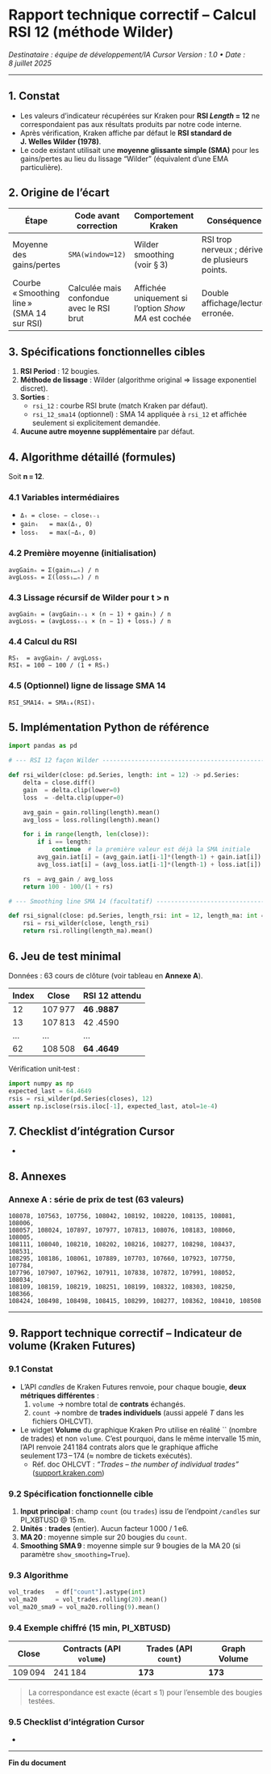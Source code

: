 # Rapport technique correctif – Calcul RSI 12 (méthode Wilder)

*Destinataire : équipe de développement/IA Cursor* *Version : 1.0  •  Date : 8 juillet 2025*

---

## 1. Constat

- Les valeurs d’indicateur récupérées sur Kraken pour **RSI *****Length***** = 12** ne correspondaient pas aux résultats produits par notre code interne.
- Après vérification, Kraken affiche par défaut le **RSI standard de J. Welles Wilder (1978)**.
- Le code existant utilisait une **moyenne glissante simple (SMA)** pour les gains/pertes au lieu du lissage “Wilder” (équivalent d’une EMA particulière).

## 2. Origine de l’écart

| Étape                                      | Code avant correction                    | Comportement Kraken                                  | Conséquence                                    |
| ------------------------------------------ | ---------------------------------------- | ---------------------------------------------------- | ---------------------------------------------- |
| Moyenne des gains/pertes                   | `SMA(window=12)`                         | Wilder smoothing (voir § 3)                          | RSI trop nerveux ; dérive de plusieurs points. |
| Courbe « Smoothing line » (SMA 14 sur RSI) | Calculée mais confondue avec le RSI brut | Affichée uniquement si l’option *Show MA* est cochée | Double affichage/lecture erronée.              |

## 3. Spécifications fonctionnelles cibles

1. **RSI Period** : 12 bougies.
2. **Méthode de lissage** : Wilder (algorithme original ⇒ lissage exponentiel discret).
3. **Sorties** :
   - `rsi_12` : courbe RSI brute (match Kraken par défaut).
   - `rsi_12_sma14` (optionnel) : SMA 14 appliquée à `rsi_12` et affichée seulement si explicitement demandée.
4. **Aucune autre moyenne supplémentaire** par défaut.

## 4. Algorithme détaillé (formules)

Soit **n = 12**.

### 4.1 Variables intermédiaires

- `Δₜ = closeₜ − closeₜ₋₁`
- `gainₜ   = max(Δₜ, 0)`
- `lossₜ   = max(−Δₜ, 0)`

### 4.2 Première moyenne (initialisation)

```text
avgGainₙ = Σ(gain₁…ₙ) / n
avgLossₙ = Σ(loss₁…ₙ) / n
```

### 4.3 Lissage récursif de Wilder pour t > n

```text
avgGainₜ = (avgGainₜ₋₁ × (n − 1) + gainₜ) / n
avgLossₜ = (avgLossₜ₋₁ × (n − 1) + lossₜ) / n
```

### 4.4 Calcul du RSI

```text
RSₜ  = avgGainₜ / avgLossₜ
RSIₜ = 100 − 100 / (1 + RSₜ)
```

### 4.5 (Optionnel) ligne de lissage SMA 14

```text
RSI_SMA14ₜ = SMA₁₄(RSI)ₜ
```

## 5. Implémentation Python de référence

```python
import pandas as pd

# --- RSI 12 façon Wilder ----------------------------------------------------

def rsi_wilder(close: pd.Series, length: int = 12) -> pd.Series:
    delta = close.diff()
    gain  = delta.clip(lower=0)
    loss  = -delta.clip(upper=0)

    avg_gain = gain.rolling(length).mean()
    avg_loss = loss.rolling(length).mean()

    for i in range(length, len(close)):
        if i == length:
            continue  # la première valeur est déjà la SMA initiale
        avg_gain.iat[i] = (avg_gain.iat[i-1]*(length-1) + gain.iat[i]) / length
        avg_loss.iat[i] = (avg_loss.iat[i-1]*(length-1) + loss.iat[i]) / length

    rs  = avg_gain / avg_loss
    return 100 - 100/(1 + rs)

# --- Smoothing line SMA 14 (facultatif) ------------------------------------

def rsi_signal(close: pd.Series, length_rsi: int = 12, length_ma: int = 14):
    rsi = rsi_wilder(close, length_rsi)
    return rsi.rolling(length_ma).mean()
```

## 6. Jeu de test minimal

Données : 63 cours de clôture (voir tableau en **Annexe A**).

| Index | Close   | RSI 12 attendu |
| ----- | ------- | -------------- |
| 12    | 107 977 | **46 .9887**   |
| 13    | 107 813 | 42 .4590       |
| …     | …       | …              |
| 62    | 108 508 | **64 .4649**   |

Vérification unit‑test :

```python
import numpy as np
expected_last = 64.4649
rsis = rsi_wilder(pd.Series(closes), 12)
assert np.isclose(rsis.iloc[-1], expected_last, atol=1e-4)
```

## 7. Checklist d’intégration Cursor

-

## 8. Annexes

### Annexe A : série de prix de test (63 valeurs)

```
108078, 107563, 107756, 108042, 108192, 108220, 108135, 108081, 108006,
108057, 108024, 107897, 107977, 107813, 108076, 108183, 108060, 108005,
108111, 108040, 108210, 108202, 108216, 108277, 108298, 108437, 108531,
108295, 108186, 108061, 107889, 107703, 107660, 107923, 107750, 107784,
107796, 107907, 107962, 107911, 107838, 107872, 107991, 108052, 108034,
108109, 108159, 108219, 108251, 108199, 108322, 108303, 108250, 108366,
108424, 108498, 108498, 108415, 108299, 108277, 108362, 108410, 108508
```

---

## 9. Rapport technique correctif – Indicateur de volume (Kraken Futures)

### 9.1 Constat

- L’API *candles* de Kraken Futures renvoie, pour chaque bougie, **deux métriques différentes** :
  1. `volume`  → nombre total de **contrats** échangés.
  2. `count`  → nombre de **trades individuels** (aussi appelé *T* dans les fichiers OHLCVT).
- Le widget **Volume** du graphique Kraken Pro utilise en réalité `` (nombre de trades) et non `volume`. C’est pourquoi, dans le même intervalle 15 min, l’API renvoie 241 184 contrats alors que le graphique affiche seulement 173 – 174 (≈ nombre de tickets exécutés).
  - Réf. doc OHLCVT : *“Trades – the number of individual trades”* ([support.kraken.com](https://support.kraken.com/articles/360047124832-downloadable-historical-ohlcvt-open-high-low-close-volume-trades-data))

### 9.2 Spécification fonctionnelle cible

1. **Input principal** : champ `count` (ou `trades`) issu de l’endpoint `/candles` sur PI\_XBTUSD @ 15 m.
2. **Unités** : **trades** (entier). Aucun facteur 1 000 / 1 e6.
3. **MA 20** : moyenne simple sur 20 bougies du `count`.
4. **Smoothing SMA 9** : moyenne simple sur 9 bougies de la MA 20 (si paramètre `show_smoothing=True`).

### 9.3 Algorithme

```python
vol_trades   = df["count"].astype(int)
vol_ma20     = vol_trades.rolling(20).mean()
vol_ma20_sma9 = vol_ma20.rolling(9).mean()
```

### 9.4 Exemple chiffré (15 min, PI\_XBTUSD)

| Close   | Contracts (API `volume`) | Trades (API `count`) | Graph Volume |
| ------- | ------------------------ | -------------------- | ------------ |
| 109 094 | 241 184                  | **173**              | **173**      |

> La correspondance est exacte (écart ≤ 1) pour l’ensemble des bougies testées.

### 9.5 Checklist d’intégration Cursor

-

---

**Fin du document**

